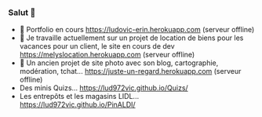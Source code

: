 ### Salut 👋

<!--
**Lud972vic/Lud972vic** is a ✨ _special_ ✨ repository because its `README.md` (this file) appears on your GitHub profile.

- 🔭 I’m currently working on ...
- 🌱 I’m currently learning ...
- 👯 I’m looking to collaborate on ...
- 🤔 I’m looking for help with ...
- 💬 Ask me about ...
- 📫 How to reach me: ...
- 😄 Pronouns: ...
- ⚡ Fun fact: ...
Here are some ideas to get you started:
-->
- 💬 Portfolio en cours https://ludovic-erin.herokuapp.com (serveur offline)
- 🔭 Je travaille actuellement sur un projet de location de biens pour les vacances pour un client, le site en cours de dev https://melyslocation.herokuapp.com (serveur offline)
- 🌱 Un ancien projet de site photo avec son blog, cartographie, modération, tchat... https://juste-un-regard.herokuapp.com (serveur offline)
- Des minis Quizs... https://lud972vic.github.io/Quizs/
- Les entrepôts et les magasins LIDL... https://lud972vic.github.io/PinALDI/
